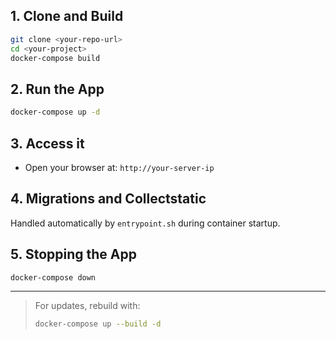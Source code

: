 ## 1. Clone and Build
```bash
git clone <your-repo-url>
cd <your-project>
docker-compose build
```

## 2. Run the App
```bash
docker-compose up -d
```

## 3. Access it
- Open your browser at: `http://your-server-ip`

## 4. Migrations and Collectstatic
Handled automatically by `entrypoint.sh` during container startup.

## 5. Stopping the App
```bash
docker-compose down
```

---

> For updates, rebuild with:
> ```bash
> docker-compose up --build -d
> ```